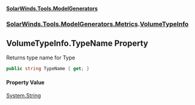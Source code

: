 #### [SolarWinds.Tools.ModelGenerators](index.md 'index')
### [SolarWinds.Tools.ModelGenerators.Metrics](index.md#SolarWinds.Tools.ModelGenerators.Metrics 'SolarWinds.Tools.ModelGenerators.Metrics').[VolumeTypeInfo](VolumeTypeInfo.md 'SolarWinds.Tools.ModelGenerators.Metrics.VolumeTypeInfo')

## VolumeTypeInfo.TypeName Property

Returns type name for Type

```csharp
public string TypeName { get; }
```

#### Property Value
[System.String](https://docs.microsoft.com/en-us/dotnet/api/System.String 'System.String')
